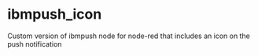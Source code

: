 # ibmpush_icon
Custom version of ibmpush node for node-red that includes an icon on the push notification
